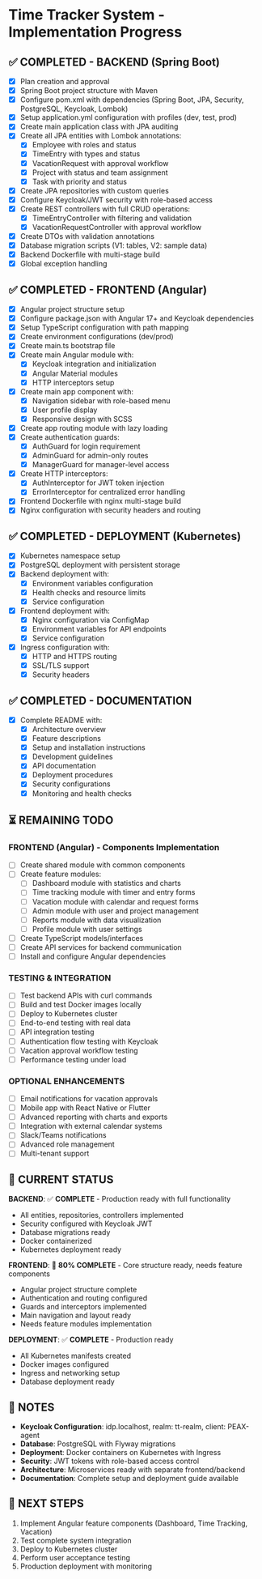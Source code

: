 # Time Tracker System - Implementation Progress

## ✅ COMPLETED - BACKEND (Spring Boot)
- [x] Plan creation and approval
- [x] Spring Boot project structure with Maven
- [x] Configure pom.xml with dependencies (Spring Boot, JPA, Security, PostgreSQL, Keycloak, Lombok)
- [x] Setup application.yml configuration with profiles (dev, test, prod)
- [x] Create main application class with JPA auditing
- [x] Create all JPA entities with Lombok annotations:
  - [x] Employee with roles and status
  - [x] TimeEntry with types and status
  - [x] VacationRequest with approval workflow
  - [x] Project with status and team assignment
  - [x] Task with priority and status
- [x] Create JPA repositories with custom queries
- [x] Configure Keycloak/JWT security with role-based access
- [x] Create REST controllers with full CRUD operations:
  - [x] TimeEntryController with filtering and validation
  - [x] VacationRequestController with approval workflow
- [x] Create DTOs with validation annotations
- [x] Database migration scripts (V1: tables, V2: sample data)
- [x] Backend Dockerfile with multi-stage build
- [x] Global exception handling

## ✅ COMPLETED - FRONTEND (Angular)
- [x] Angular project structure setup
- [x] Configure package.json with Angular 17+ and Keycloak dependencies
- [x] Setup TypeScript configuration with path mapping
- [x] Create environment configurations (dev/prod)
- [x] Create main.ts bootstrap file
- [x] Create main Angular module with:
  - [x] Keycloak integration and initialization
  - [x] Angular Material modules
  - [x] HTTP interceptors setup
- [x] Create main app component with:
  - [x] Navigation sidebar with role-based menu
  - [x] User profile display
  - [x] Responsive design with SCSS
- [x] Create app routing module with lazy loading
- [x] Create authentication guards:
  - [x] AuthGuard for login requirement
  - [x] AdminGuard for admin-only routes
  - [x] ManagerGuard for manager-level access
- [x] Create HTTP interceptors:
  - [x] AuthInterceptor for JWT token injection
  - [x] ErrorInterceptor for centralized error handling
- [x] Frontend Dockerfile with nginx multi-stage build
- [x] Nginx configuration with security headers and routing

## ✅ COMPLETED - DEPLOYMENT (Kubernetes)
- [x] Kubernetes namespace setup
- [x] PostgreSQL deployment with persistent storage
- [x] Backend deployment with:
  - [x] Environment variables configuration
  - [x] Health checks and resource limits
  - [x] Service configuration
- [x] Frontend deployment with:
  - [x] Nginx configuration via ConfigMap
  - [x] Environment variables for API endpoints
  - [x] Service configuration
- [x] Ingress configuration with:
  - [x] HTTP and HTTPS routing
  - [x] SSL/TLS support
  - [x] Security headers

## ✅ COMPLETED - DOCUMENTATION
- [x] Complete README with:
  - [x] Architecture overview
  - [x] Feature descriptions
  - [x] Setup and installation instructions
  - [x] Development guidelines
  - [x] API documentation
  - [x] Deployment procedures
  - [x] Security configurations
  - [x] Monitoring and health checks

## ⏳ REMAINING TODO

### FRONTEND (Angular) - Components Implementation
- [ ] Create shared module with common components
- [ ] Create feature modules:
  - [ ] Dashboard module with statistics and charts
  - [ ] Time tracking module with timer and entry forms
  - [ ] Vacation module with calendar and request forms
  - [ ] Admin module with user and project management
  - [ ] Reports module with data visualization
  - [ ] Profile module with user settings
- [ ] Create TypeScript models/interfaces
- [ ] Create API services for backend communication
- [ ] Install and configure Angular dependencies

### TESTING & INTEGRATION
- [ ] Test backend APIs with curl commands
- [ ] Build and test Docker images locally
- [ ] Deploy to Kubernetes cluster
- [ ] End-to-end testing with real data
- [ ] API integration testing
- [ ] Authentication flow testing with Keycloak
- [ ] Vacation approval workflow testing
- [ ] Performance testing under load

### OPTIONAL ENHANCEMENTS
- [ ] Email notifications for vacation approvals
- [ ] Mobile app with React Native or Flutter
- [ ] Advanced reporting with charts and exports
- [ ] Integration with external calendar systems
- [ ] Slack/Teams notifications
- [ ] Advanced role management
- [ ] Multi-tenant support

## 🎯 CURRENT STATUS

**BACKEND**: ✅ **COMPLETE** - Production ready with full functionality
- All entities, repositories, controllers implemented
- Security configured with Keycloak JWT
- Database migrations ready
- Docker containerized
- Kubernetes deployment ready

**FRONTEND**: 🔄 **80% COMPLETE** - Core structure ready, needs feature components
- Angular project structure complete
- Authentication and routing configured
- Guards and interceptors implemented
- Main navigation and layout ready
- Needs feature modules implementation

**DEPLOYMENT**: ✅ **COMPLETE** - Production ready
- All Kubernetes manifests created
- Docker images configured
- Ingress and networking setup
- Database deployment ready

## 📝 NOTES
- **Keycloak Configuration**: idp.localhost, realm: tt-realm, client: PEAX-agent
- **Database**: PostgreSQL with Flyway migrations
- **Deployment**: Docker containers on Kubernetes with Ingress
- **Security**: JWT tokens with role-based access control
- **Architecture**: Microservices ready with separate frontend/backend
- **Documentation**: Complete setup and deployment guide available

## 🚀 NEXT STEPS
1. Implement Angular feature components (Dashboard, Time Tracking, Vacation)
2. Test complete system integration
3. Deploy to Kubernetes cluster
4. Perform user acceptance testing
5. Production deployment with monitoring
